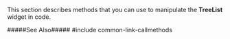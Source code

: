 
<!--shortDescription-->
This section describes methods that you can use to manipulate the **TreeList** widget in code.
<!--/shortDescription-->

<!--fullDescription-->
#####See Also#####
#include common-link-callmethods
<!--/fullDescription-->